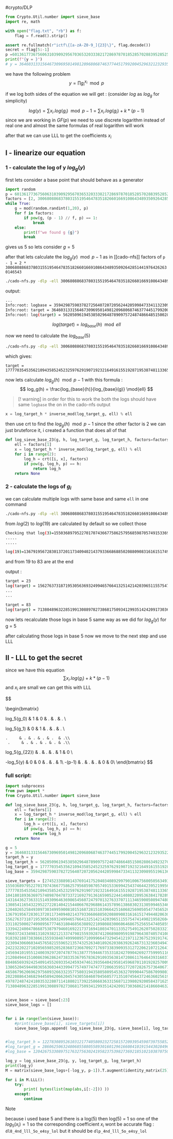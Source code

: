 #crypto/DLP

```python
from Crypto.Util.number import sieve_base 
import re, math 

with open("flag.txt", "rb") as f:
	flag = f.read().strip() 

assert re.fullmatch(r"ictf\{[a-zA-Z0-9_]{23}\}", flag.decode()) 
secret = flag[5:-1] 
p =60136177367560631039092956703653203338217286978701852857028839528525260293087 y = math.prod(pow(g, x, p) for g, x in zip(sieve_base, secret)) % p 
print(f"{y = }") 
# y = 36460313315646730969501498120968068746377445179920045296321232935228480996523
```

we have the following problem 
$$ y = \prod{ g_i^{x_i} } \mod{p}$$

if we log both sides of the equation we will get :
(consider $log$ as $log_g$  for simplicity)

$$ log(y) = \sum{x_i . log(g_i) } \mod{p - 1} = \sum{x_i . log(g_i) } + k*(p-1) $$
since we are working in $GF(p)$ we need to use discrete logarithm instead of real one and almost the same formulas of real logarithm will work

after that we can use LLL to get the coefficients $x_i$

## I - linearize our equation

### 1 - calculate the log of y $log_g(y)$

first lets consider a base point that should behave as a generator 

```python
import random
p = 60136177367560631039092956703653203338217286978701852857028839528525260293087
factors = [2, 30068088683780315519546478351826601669108643489350926428514419764262630146543]
while True:
    g = mod(random.randint(1,20), p)
    for f in factors:
        if pow(g, (p - 1) // f, p) == 1:
            break
    else:
        print(f"we found g {g}")
        break
```
gives us 5 so lets consider $g = 5$

after that lets calculate the $log_g(y) \mod p - 1$  as in [[cado-nfs]]
factors of `p - 1 = 2 * 30068088683780315519546478351826601669108643489350926428514419764262630146543`


```bash
./cado-nfs.py -dlp -ell 30068088683780315519546478351826601669108643489350926428514419764262630146543 target=36460313315646730969501498120968068746377445179920045296321232935228480996523 60136177367560631039092956703653203338217286978701852857028839528525260293087 -t 9 --server-threads 10
```

output:
```bash
...
Info:root: logbase = 35942987590378272564072072056244205998473341132309895519613632537341176197631
Info:root: target = 36460313315646730969501498120968068746377445179920045296321232935228480996523
Info:root: log(target) = 5620509619453850296487890975724874866485150028863492327021993251713778571914 mod ell
```

$$log(target)=log_{base}(h) \mod ell$$



now we need to calculate the $log_{base}(5)$
```bash
./cado-nfs.py -dlp -ell 30068088683780315519546478351826601669108643489350926428514419764262630146543 target=5 60136177367560631039092956703653203338217286978701852857028839528525260293087 -t 9 --server-threads 10
```
which gives:
```
target = 17777035453562109435852452325976291907192321649161551928719538748113365693149
```

now lets calculate $log_g(h) \mod{p - 1}$ with this formula : $$ log_g(h) = \frac{log_{base}(h)}{log_{base}(g)} \mod{ell} $$
>[! warning] 
>in order for this to work the both the logs should have same `logbase` the on in the cado-nfs output


```python
x = log_target_h * inverse_mod(log_target_g, ell) % ell
```
then use crt to find the $log_g(h) \mod{p - 1}$ since the other factor is 2 we can just bruteforce it, i created a function that does all of that
```python
def log_sieve_base_23(g, h, log_target_g, log_target_h, factors=factors):
    ell = factors[1]
    x = log_target_h * inverse_mod(log_target_g, ell) % ell
    for i in range(2):
        log_h = crt([i, x], factors)
        if pow(g, log_h, p) == h:
            return log_h
    return None
```


### 2 - calculate the logs of $g_i$ 
we can calculate multiple logs with same base and same `ell` in one command 
```bash
./cado-nfs.py -dlp -ell 30068088683780315519546478351826601669108643489350926428514419764262630146543 base=35942987590378272564072072056244205998473341132309895519613632537341176197631 target=19,23,29,31,37,41,43,47,53,59,61,67,71,73,79,83 60136177367560631039092956703653203338217286978701852857028839528525260293087 -t 9 --server-threads 10
```

from $log(2)$ to $log(19)$ are calculated by default so we collect those 
```bash
Checking that log(3)=15503689795227017074366775862579568598705749153369942543746442395219956718738 is correct in base 35942987590378272564072072056244205998473341132309895519613632537341176197631
.....
.....

log(19)=13679195672830137201173409402143793366868850208809083161615174944820630432985 is correct in base 35942987590378272564072072056244205998473341132309895519613632537341176197631
```
and from 19 to 83 are at the end

output :
```bash
target = 23
log(target) = 15627637318719530563693249946576641325142142039651155754741490219582604999138 mod ell
...
...

target = 83
log(target) = 7138048963228519913088978273868175093412993514242091730368621418660463240151 mod ell
```

now lets recalculate those logs in base 5 same way as we did for $log_g(y)$ for g = 5

after calculating those logs in base 5 now we move to the next step and use LLL


## II - LLL to get the secret

since we have this equation $$\sum{x_i . log(g_i) } + k*(p-1)$$ and $x_i$ are small we can get this with LLL


$$

\begin{bmatrix}

log_5(g_0) & 1  & 0 & . & . & . \\

log_5(g_1) & 0 & 1  & . & . & . \\

    .     & . & . & . & .  & .\\
	 .     & . & . & . & . & .\\

log_5(g_{22}) & . & . & . & 1 & 0 \\

 -log_5(y)    & 0 & 0 & . & . & 1\\
 -(p-1)      & . & . & . & 0 & 0\\
\end{bmatrix}
$$

### full script:
```python
import subprocess
from pwn import *
from Crypto.Util.number import sieve_base

def log_sieve_base_23(g, h, log_target_g, log_target_h, factors=factors):
    ell = factors[1]
    x = log_target_h * inverse_mod(log_target_g, ell) % ell
    for i in range(2):
        log_h = crt([i, x], factors)
        if pow(g, log_h, p) == h:
            return log_h
    return None

g = 5
y = 36460313315646730969501498120968068746377445179920045296321232935228480996523
target_h = y
log_target_h = 5620509619453850296487890975724874866485150028863492327021993251713778571914
log_target_g = 17777035453562109435852452325976291907192321649161551928719538748113365693149
log_base = 35942987590378272564072072056244205998473341132309895519613632537341176197631

sieve_targets = [27452338898143769141752040340892997901006756005056349377291324791991268552177,
15503689795227017074366775862579568598705749153369942543746442395219956718738,
17777035453562109435852452325976291907192321649161551928719538748113365693149,
10418018936369757409870478733721692791361659052244140802209536384178289601455, 
14316436273633151493096463698654560724797013276337071113465900508947480091950, 
13085411654322952272281404215440667029688614357896138683023130599465346737071, 
1204026525849309730349959008101516872815103966425160682569050547745652637137,
13679195672830137201173409402143793366868850208809083161615174944820630432985,
15627637318719530563693249946576641325142142039651155754741490219582604999138,  
3311025000274998956777463180468563889221098088300606468675256554740585936819,
13394224004786687538797946016922173716941803470113352754912620750283321624369,
7960372433498131029382121337479815593928741206898095919879643074057410813184,
9183921887383866155593848749990895710999664732945412197112367523919174200055,
22309430606034457658215596521357432526340189262038639262467313236034947245606,
24223220227102056598520528368723667092717697338390935312722062107212641583539,
24569410195512400392972074787761387775944673533182427090426927759995116696644,
21208494415100863962862473833536795783629109356381472086117646439316037750650,
8848656939242540914552693354245934746139356404295814596870110192825700950189,
13865204594498365636034433994775749774747772066359517720728267573640677288609,
4658679620696297560932663323577580319435805809545363270990447586709980333342,
2022088643468294458942066204574305584607045605771351074564372463602561948007,
4978724874241803532280711418802173922586683633156871239802920058437162557197,
7138048963228519913088978273868175093412993514242091730368621418660463240151]


sieve_base = sieve_base[:23]
sieve_base_logs = []


for i in range(len(sieve_base)):
    #print(sieve_base[i], sieve_targets[i])
    sieve_base_logs.append( log_sieve_base_23(g, sieve_base[i], log_target_g, sieve_targets[i]) )


#log_target_h = 12278308952610312177405809232725815720939545907397558527812904898223176783283
#log_target_g = 28606250632480685588055893016012961660841019154430284963473127710431262926489
#log_base = 12042675330897517632756302419582375398273692185102103870750125275735020079052

log_y = log_sieve_base_23(g, y, log_target_g, log_target_h)
print(log_y)
M = matrix(sieve_base_logs+[-log_y, p-1]).T.augment(identity_matrix(25))

for i in M.LLL():
    try:
        print( bytes(list(map(abs,i[:-2])) ))
    except:
        continue
```

> [!note]
> because i used base 5 and there is a log(5) then log(5) = 1 so one of the $log_5(x_i) = 1$ so the corresponding coefficient $x_i$ wont be accurate
> flag : `dl8_4nd_lll_5o_e4sy_lol` but it should be `dlp_4nd_lll_5o_e4sy_lol`




